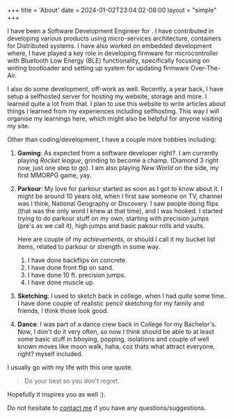 +++
title = 'About'
date = 2024-01-02T23:04:02-08:00
layout = "simple"
+++

<script type="text/javascript">
    function calculateExperience() {
        today = new Date()
        past = new Date(2018, 6, 20)
        diffYear = today.getFullYear() - past.getFullYear() -1
        diffMonth = today.getMonth() - past.getMonth() + 12
        diffYear = diffYear + Math.floor(diffMonth/12)
        diffMonth = diffMonth%12
        month = ""
        if (diffMonth == 1) {
            month = "and 1 month"
        } else if (diffMonth > 1){
            month = "and " +  diffMonth + " months"
        }
        diff = diffYear + " years " + month 
        return diff
    }
</script>
I have been a Software Development Engineer for <script>document.write(calculateExperience())</script>. I have contributed in developing various products using micro-services architecture, containers for Distributed systems. I have also worked on embedded development where, I have played a key role in developing firmware for microcontroller with Bluetooth Low Energy (BLE) functionality, specifically focusing on writing bootloader and setting up system for updating firmware Over-The-Air.

I also do some development, off-work as well. Recently, a year back, I have setup a selfhosted server for hosting my website, storage and more. I learned quite a lot from that. I plan to use this website to write articles about things I learned from my experiences including selfhosting. This way I will organise my learnings here, which might also be helpful for anyone visiting my site.

Other than coding/development, I have a couple more hobbies including:
1. **Gaming**: As expected from a software developer right?. I am currently playing *Rocket league*, grinding to become a champ. (Diamond 3 right now, just one step to go). I am also playing *New World* on the side, my first MMORPG game, yay. 

2. **Parkour**: My love for parkour started as soon as I got to know about it. I might be around 10 years old, when I first saw someone on TV, channel was I think, National Geography or Discovery. I saw people doing flips (that was the only word I knew at that time), and I was hooked. I started trying to do parkour stuff on my own, starting with precision jumps (pre's as we call it), high jumps and basic pakour rolls and vaults. 

    Here are couple of my *achievements*, or should I call it my bucket list items, related to parkour or strength in some way.
    1. I have done backflips on concrete.
    2. I have done front flip on sand.
    3. I have done 10 ft. precision jumps.
    4. I have done muscle up.
3. **Sketching**: I used to sketch back in college, when I had quite some time. I have done couple of realistic pencil sketching for my family and friends, I think those look good.
4. **Dance**: I was part of a dance crew back in College for my Bachelor's. Now, I don't do it very often, so now I think should be able to at least some basic stuff in bboying, popping, isolations and couple of well known moves like moon walk, haha, coz thats what attract everyone, right? myself included.

I usually go with my life with this one quote.

> Do your best so you don't regret.

Hopefully it inspires you as well :).

Do not hesitate to [contact me](mailto:hello@vaibhavbhatia.net) if you have any questions/suggestions.